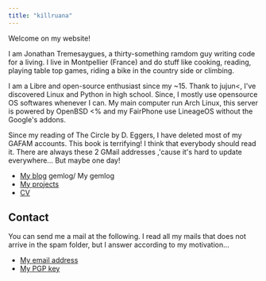 ```yaml
---
title: "killruana"
---
```


Welcome on my website!

I am Jonathan Tremesaygues, a thirty-something ramdom guy writing code for a living. I live in Montpellier (France) and do stuff like cooking, reading, playing table top games, riding a bike in the country side or climbing.

I am a Libre and open-source enthusiast since my ~15. Thank to jujun<, I've discovered Linux and Python in high school. Since, I mostly use opensource OS softwares whenever I can. My main computer run Arch Linux, this server is powered by OpenBSD <% and my FairPhone use LineageOS without the Google's addons.

Since my reading of The Circle by D. Eggers, I have deleted most of my GAFAM accounts. This book is terrifying! I think that everybody should read it. There are always these 2 GMail addresses ,'cause it's hard to update everywhere… But maybe one day!

* [My blog](blog/) gemlog/ My gemlog
* [My projects](projects/)
* [CV](cv/) 

## Contact

You can send me a mail at the following. I read all my mails that does not arrive in the spam folder, but I answer according to my motivation…

* [My email address](mailto://killruana+contact@slaanesh.org) 
* [My PGP key](/files/killruana_at_slaanesh_dot_org_0x70F6C5F586C49387_pub.asc)
